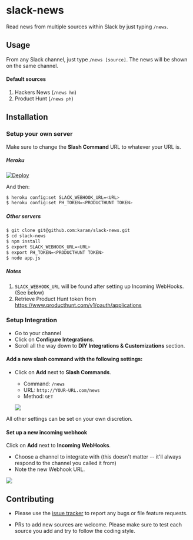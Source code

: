 slack-news
========

Read news from multiple sources within Slack by just typing `/news`.

## Usage

From any Slack channel, just type `/news [source]`. The news will be shown on the same channel.


#### Default sources

1. Hackers News (`/news hn`)
2. Product Hunt (`/news ph`)

## Installation

### Setup your own server

Make sure to change the **Slash Command** URL to whatever your URL is.

##### Heroku

[![Deploy](https://www.herokucdn.com/deploy/button.png)](https://heroku.com/deploy?template=https://github.com/karan/slack-news/tree/master)

And then:

```bash
$ heroku config:set SLACK_WEBHOOK_URL=<URL>
$ heroku config:set PH_TOKEN=<PRODUCTHUNT TOKEN>
```

##### Other servers

```bash
$ git clone git@github.com:karan/slack-news.git
$ cd slack-news
$ npm install
$ export SLACK_WEBHOOK_URL=<URL>
$ export PH_TOKEN=<PRODUCTHUNT TOKEN>
$ node app.js
```

##### Notes

1. `SLACK_WEBHOOK_URL` will be found after setting up Incoming WebHooks. (See below)
2. Retrieve Product Hunt token from https://www.producthunt.com/v1/oauth/applications

### Setup Integration

- Go to your channel
- Click on **Configure Integrations**.
- Scroll all the way down to **DIY Integrations & Customizations** section.

#### Add a new slash command with the following settings:

- Click on **Add** next to **Slash Commands**.

  - Command: `/news`
  - URL: `http://YOUR-URL.com/news`
  - Method: `GET`

  ![](http://i.imgur.com/vNL3MCk.png)

All other settings can be set on your own discretion.

#### Set up a new incoming webhook

Click on **Add** next to **Incoming WebHooks**.

  - Choose a channel to integrate with (this doesn't matter -- it'll always respond to the channel you called it from)
  - Note the new Webhook URL.

  ![](http://i.imgur.com/JRJ92xj.png)

## Contributing

- Please use the [issue tracker]() to report any bugs or file feature requests.

- PRs to add new sources are welcome. Please make sure to test each source you add and try to follow the coding style.
